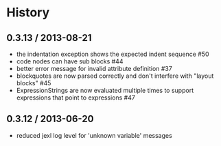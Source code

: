 # History

## 0.3.13 / 2013-08-21
* the indentation exception shows the expected indent sequence #50 
* code nodes can have sub blocks #44
* better error message for invalid attribute definition #37 
* blockquotes are now parsed correctly and don't interfere with "layout blocks" #45 
* ExpressionStrings are now evaluated multiple times to support expressions that point to expressions #47 

## 0.3.12 / 2013-06-20
* reduced jexl log level for 'unknown variable' messages

